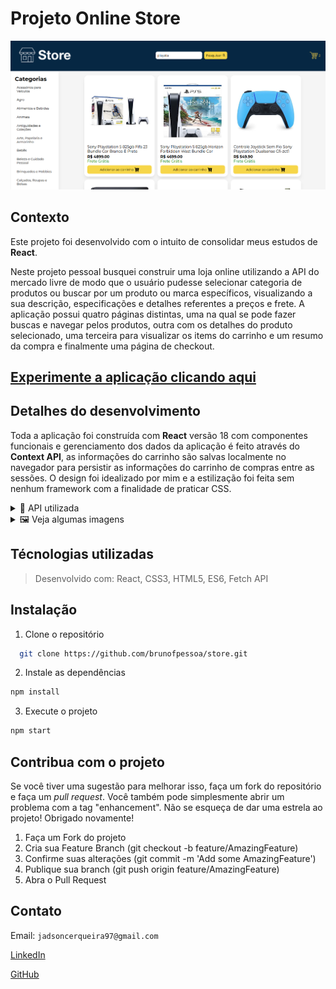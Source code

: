 # Projeto Online Store

![página de login](./images/home.png)

## Contexto
Este projeto foi desenvolvido com o intuito de consolidar meus estudos de __React__.

Neste projeto pessoal busquei construir uma loja online utilizando a API do mercado livre de modo que o usuário pudesse selecionar categoria de produtos ou buscar por um produto ou marca específicos, visualizando a sua descrição, especificações e detalhes referentes a preços e frete. A aplicação possui quatro páginas distintas, uma na qual se pode fazer buscas e navegar pelos produtos, outra com os detalhes do produto selecionado, uma terceira para visualizar os items do carrinho e um resumo da compra e finalmente uma página de checkout.

## [Experimente a aplicação clicando aqui](https://jadsoncerqueira.github.io/store/)

## Detalhes do desenvolvimento
Toda a aplicação foi construída com __React__ versão 18 com componentes funcionais e gerenciamento dos dados da aplicação é feito através do __Context API__, as informações do carrinho são salvas localmente no navegador para persistir as informações do carrinho de compras entre as sessões. O design foi idealizado por mim e a estilização foi feita sem nenhum framework com a finalidade de praticar CSS.

<details>
<summary>📑 API utilizada</summary>

Todas as informações dos produtos foram obtidas da API do mercado livre pelos seguintes _endpoints_.
  Para as categorias dos produtos:
    Endpoint: `https://api.mercadolibre.com/sites/MLB/categories`

  Para buscar por categoria, produto, marca, etc:
    Endpoint: `https://api.mercadolibre.com/sites/MLB/search?category=$CATEGORY_ID&q=$QUERY`

  Para acessar os detalhes de um produto:
    Endpoint: `https://api.mercadolibre.com/items/${PRODUCT_ID}`

  Para acessar a descrição de um produto:
    `https://api.mercadolibre.com/items/${PRODUCT_ID}/description`
  
  Para mais informações sobre a API consulte a [documentação](https://developers.mercadolivre.com.br/pt_br/itens-e-buscas)

</details>

<details>
<summary>🖼️ Veja algumas imagens</summary>

![página de login](./images/home.png)

![página de albums](./images/detail.png)

![página de favoritos](./images/cart.png)
</details>

## Técnologias utilizadas

> Desenvolvido com: React, CSS3, HTML5, ES6, Fetch API

## Instalação

1. Clone o repositório
  ```sh
    git clone https://github.com/brunofpessoa/store.git
  ```
2. Instale as dependências
  ```bash
  npm install
  ``` 
3. Execute o projeto
  ``` bash
  npm start
  ```
## Contribua com o projeto
Se você tiver uma sugestão para melhorar isso, faça um fork do repositório e faça um _pull request_. Você também pode simplesmente abrir um problema com a tag "enhancement". Não se esqueça de dar uma estrela ao projeto! Obrigado novamente!

1. Faça um Fork do projeto
2. Cria sua Feature Branch (git checkout -b feature/AmazingFeature)
3. Confirme suas alterações (git commit -m 'Add some AmazingFeature')
4. Publique sua branch (git push origin feature/AmazingFeature)
5. Abra o Pull Request

## Contato

Email: `jadsoncerqueira97@gmail.com`

[LinkedIn](https://www.linkedin.com/in/jadsoncerqueira/)

[GitHub](https://github.com/jadsoncerqueira/)
